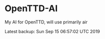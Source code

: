 # OpenTTD-AI
My AI for OpenTTD, will use primarily air

Latest backup: Sun Sep 15 06:57:02 UTC 2019
